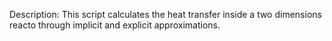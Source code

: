 Description: This script calculates the heat transfer inside a two dimensions reacto through implicit and explicit approximations. 
